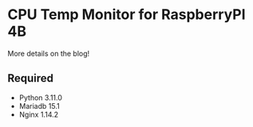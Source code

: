 # CPU Temp Monitor for RaspberryPI 4B

More details on the blog!

## Required

* Python 3.11.0
* Mariadb 15.1
* Nginx 1.14.2
